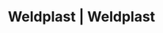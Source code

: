 ---
Link: "file:/Users/vinayakpatel/Downloads/www.weldplast.cz/eshop_products_compare/add/eshop-products-variant224"
product_name: "null"
product_id: "null"
title: "Weldplast | Weldplast"
product_desc: ""
product_specs: ""
product_downloads: ""
href: ""
accessories: ""
similar_products: ""
---